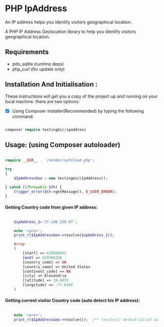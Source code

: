 # PHP IpAddress

An IP address helps you identify visitors geographical location.

A PHP IP Address Geolocation library to help you identify visitors geographical location.

## Requirements

- pdo_sqlite (runtime deps)
- php_curl (for update only)

## Installation And Initialisation :

These instructions will get you a copy of the project up and running on your local machine.
there are two options:

- [x] Using Composer installer(Recommended) by typing the following command:

```php

composer require testingmic/ipaddress

```

## Usage: (using Composer autoloader)

```php

require __DIR__ . '/vendor/autoload.php';

try
{
    $IpAddressGeo = new testingmic\IpAddress();

} catch (\Throwable $th) {
    trigger_error($th->getMessage(), E_USER_ERROR);
}

```

#### Getting Country code from given IP address:

```php

    $ipAddress_1='37.140.250.97';

    echo '<pre>';
    print_r($IpAddressGeo->resolve($ipAddress_1));

    Array
    (
        [start] => 629996032
        [end] => 629996288
        [country_code] => UA
        [country_name] => United States
        [continent_code] => NA
        [city] => Alexandria
        [latitude] => 38.8031
        [longitude] => -77.0388
    )
```

#### Getting current visitor Country code (auto detect his IP address):

```php

    echo '<pre>';
    print_r($IpAddressGeo->resolve());  /** resolve() method called without any argument */
```
